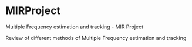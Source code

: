 # MIRProject
Multiple Frequency estimation and tracking - MIR Project

Review of different methods of Multiple Frequency estimation and tracking
